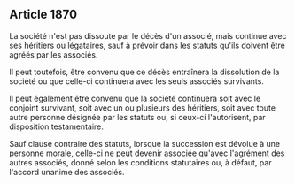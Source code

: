 Article 1870
----
La société n'est pas dissoute par le décès d'un associé, mais continue avec ses
héritiers ou légataires, sauf à prévoir dans les statuts qu'ils doivent être
agréés par les associés.

Il peut toutefois, être convenu que ce décès entraînera la dissolution de la
société ou que celle-ci continuera avec les seuls associés survivants.

Il peut également être convenu que la société continuera soit avec le conjoint
survivant, soit avec un ou plusieurs des héritiers, soit avec toute autre
personne désignée par les statuts ou, si ceux-ci l'autorisent, par disposition
testamentaire.

Sauf clause contraire des statuts, lorsque la succession est dévolue à une
personne morale, celle-ci ne peut devenir associée qu'avec l'agrément des autres
associés, donné selon les conditions statutaires ou, à défaut, par l'accord
unanime des associés.
